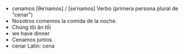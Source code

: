 - cenamos	[θeˈnamos] / [seˈnamos]	Verbo (primera persona plural de "cenar")
- Nosotros comemos la comida de la noche.
- Chúng tôi ăn tối
- we have dinner
- Cenamos juntos.
- cenar	Latin: cena